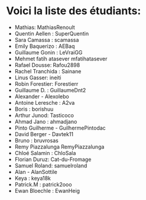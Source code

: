 # Voici la liste des étudiants:

- Mathias: MathiasRenoult
- Quentin Aellen : SuperQuentin
- Sara Camassa : scamassa
- Emily Baquerizo : AEBaq
- Guillaume Gonin : LeVraiGG
- Mehmet fatih atasever mfatihatasever
- Rafael Dousse: Rafou2898
- Rachel Tranchida : Sainane
- Linus Gasser: ineiti
- Robin Forestier: Forestierr
- Guillaume D. : GuillaumeDnt2
- Alexander - Alexolebo
- Antoine Leresche : A2va
- Boris : borishuu
- Arthur Junod: Tasticoco
- Ahmad Jano : ahmadjano
- Pinto Guilherme - GuilhermePintodac
- David Berger - Davtek11
- Bruno : bruvrosas
- Remy Piazzalunga RemyPiazzalunga
- Chloé Salamin : ChloSala
- Florian Duruz: Cat-du-Fromage
- Samuel Roland: samuelroland
- Alan - AlanSottile
- Keya : keya18k
- Patrick.M : patrick2ooo
- Ewan Bloechle : EwanHeig
